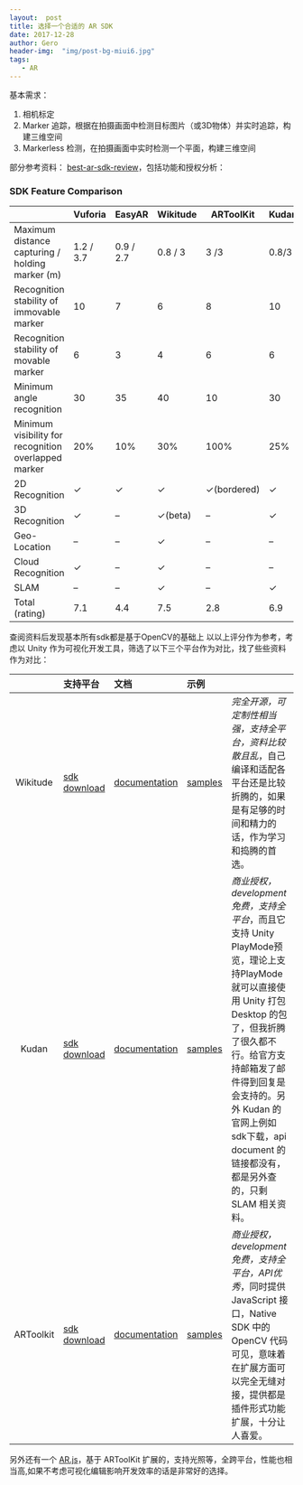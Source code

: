 ```yaml
---
layout:  post
title: 选择一个合适的 AR SDK
date: 2017-12-28
author: Gero
header-img:  "img/post-bg-miui6.jpg"
tags:
   - AR
---
```


基本需求：

1. 相机标定
2. Marker 追踪，根据在拍摄画面中检测目标图片（或3D物体）并实时追踪，构建三维空间
3. Markerless 检测，在拍摄画面中实时检测一个平面，构建三维空间

部分参考资料： [best-ar-sdk-review](https://thinkmobiles.com/blog/best-ar-sdk-review/)，包括功能和授权分析：

### SDK Feature Comparison 

| |Vuforia| EasyAR| Wikitude| ARToolKit| Kudan| MaxST| Xzimg| NyARToolKit|
|----|----|----|----|----|----|----|----|----|
|Maximum distance capturing / holding marker (m)|1.2 / 3.7| 0.9 / 2.7| 0.8 / 3 |3 /3| 0.8/3|0.5/0.9| 0.7 / 5 |0.7 / 1|
|Recognition stability of immovable marker |10 |7 |6| 8 |10| 7 |8 |5|
|Recognition stability of movable marker |6| 3 |4| 6 |6| 2 |7| 3| 
|Minimum angle recognition |30| 35| 40| 10| 30 |50| 35| 45| 
|Minimum visibility for recognition overlapped marker| 20% |10%| 30%| 100%| 25% | 50% |10% | 75%| 
|2D Recognition| ✓ |✓| ✓| ✓(bordered)| ✓ |✓| ✓| ✓| 
|3D Recognition| ✓| – |✓(beta) |–| ✓| ✓ |–| –|
|Geo-Location| –| –|✓|– |– |– |–| –| 
|Cloud Recognition| ✓ |– |✓| –| –|–| –| –| 
|SLAM| – |–| ✓| –| ✓| ✓ |–| –| 
|Total (rating)|7.1| 4.4 |7.5| 2.8| 6.9| 5.2| 4.7| 3.1| 

查阅资料后发现基本所有sdk都是基于OpenCV的基础上
以以上评分作为参考，考虑以 Unity 作为可视化开发工具，筛选了以下三个平台作为对比，找了些些资料作为对比：

|  | 支持平台| 文档 | 示例 | |
|:--:|:--|:--|:--|:--|
| Wikitude | [sdk download][1] |[documentation][3] |[samples][1]|*完全开源，可定制性相当强，支持全平台，资料比较散且乱*，自己编译和适配各平台还是比较折腾的，如果是有足够的时间和精力的话，作为学习和捣腾的首选。
| Kudan| [sdk download][2]| [documentation][4]|[samples][7]|*商业授权，development免费，支持全平台*，而且它支持 Unity PlayMode预览，理论上支持PlayMode就可以直接使用 Unity 打包 Desktop 的包了，但我折腾了很久都不行。给官方支持邮箱发了邮件得到回复是会支持的。另外 Kudan 的官网上例如 sdk下载，api document 的链接都没有，都是另外查的，只剩 SLAM 相关资料。
| ARToolkit |[sdk download][6]|[documentation][5]|[samples][8]|*商业授权，development免费，支持全平台，API优秀*，同时提供 JavaScript 接口，Native SDK 中的 OpenCV 代码可见，意味着在扩展方面可以完全无缝对接，提供都是插件形式功能扩展，十分让人喜爱。

另外还有一个 [AR.js](https://github.com/jeromeetienne/AR.js)，基于 ARToolKit 扩展的，支持光照等，全跨平台，性能也相当高,如果不考虑可视化编辑影响开发效率的话是非常好的选择。

[1]:https://www.wikitude.com/download/
[2]:https://www.kudan.eu/download-kudan-ar-sdk/
[3]:https://www.wikitude.com/external/doc/documentation/
[4]:https://kudan.readme.io/docs/getting-started
[5]:https://archive.artoolkit.org/documentation/
[6]:https://archive.artoolkit.org/download-artoolkit-sdk
[7]:https://github.com/kudan-eu
[8]:https://github.com/artoolkit/artoolkit5
